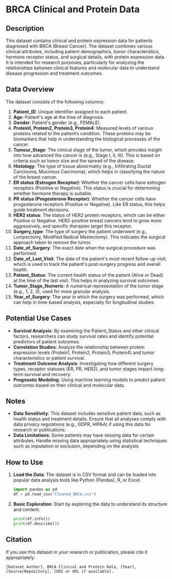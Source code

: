 
# BRCA Clinical and Protein Data

## Description
This dataset contains clinical and protein expression data for patients diagnosed with BRCA (Breast Cancer). The dataset combines various clinical attributes, including patient demographics, tumor characteristics, hormone receptor status, and surgical details, with protein expression data. It is intended for research purposes, particularly for analyzing the relationships between clinical features and molecular data to understand disease progression and treatment outcomes.

## Data Overview
The dataset consists of the following columns:

1. **Patient_ID**: Unique identifier assigned to each patient.
2. **Age**: Patient's age at the time of diagnosis.
3. **Gender**: Patient's gender (e.g., FEMALE).
4. **Protein1, Protein2, Protein3, Protein4**: Measured levels of various proteins related to the patient’s condition. These proteins may be biomarkers that help in understanding the biological processes of the cancer.
5. **Tumour_Stage**: The clinical stage of the tumor, which provides insight into how advanced the cancer is (e.g., Stage I, II, III). This is based on criteria such as tumor size and the spread of the disease.
6. **Histology**: The type of tissue abnormality (e.g., Infiltrating Ductal Carcinoma, Mucinous Carcinoma), which helps in classifying the nature of the breast cancer.
7. **ER status (Estrogen Receptor)**: Whether the cancer cells have estrogen receptors (Positive or Negative). This status is crucial for determining whether hormone therapy is suitable.
8. **PR status (Progesterone Receptor)**: Whether the cancer cells have progesterone receptors (Positive or Negative). Like ER status, this helps guide treatment decisions.
9. **HER2 status**: The status of HER2 protein receptors, which can be either Positive or Negative. HER2-positive breast cancers tend to grow more aggressively, and specific therapies target this receptor.
10. **Surgery_type**: The type of surgery the patient underwent (e.g., Lumpectomy, Modified Radical Mastectomy). This indicates the surgical approach taken to remove the tumor.
11. **Date_of_Surgery**: The exact date when the surgical procedure was performed.
12. **Date_of_Last_Visit**: The date of the patient's most recent follow-up visit, which is used to track the patient's post-surgery progress and overall health.
13. **Patient_Status**: The current health status of the patient (Alive or Dead) at the time of the last visit. This helps in analyzing survival outcomes.
14. **Tumor_Stage_Numeric**: A numerical representation of the tumor stage (e.g., 1, 2, 3), used for more granular analysis.
15. **Year_of_Surgery**: The year in which the surgery was performed, which can help in time-based analysis, especially for longitudinal studies.

## Potential Use Cases
- **Survival Analysis**: By examining the Patient_Status and other clinical factors, researchers can study survival rates and identify potential predictors of patient outcomes.
- **Correlation Studies**: Analyze the relationship between protein expression levels (Protein1, Protein2, Protein3, Protein4) and tumor characteristics or patient survival.
- **Treatment Outcome Analysis**: Investigating how different surgery types, receptor statuses (ER, PR, HER2), and tumor stages impact long-term survival and recovery.
- **Prognostic Modeling**: Using machine learning models to predict patient outcomes based on their clinical and molecular data.

## Notes
- **Data Sensitivity**: This dataset includes sensitive patient data, such as health status and treatment details. Ensure that all analyses comply with data privacy regulations (e.g., GDPR, HIPAA) if using this data for research or publications.
- **Data Limitations**: Some patients may have missing data for certain attributes. Handle missing data appropriately using statistical techniques such as imputation or exclusion, depending on the analysis.

## How to Use
1. **Load the Data**: The dataset is in CSV format and can be loaded into popular data analysis tools like Python (Pandas), R, or Excel.
    ```python
    import pandas as pd
    df = pd.read_csv('Cleaned_BRCA.csv')
    ```
2. **Basic Exploration**: Start by exploring the data to understand its structure and content.
    ```python
    print(df.info())
    print(df.describe())
    ```

## Citation
If you use this dataset in your research or publication, please cite it appropriately:
```
[Dataset Author], BRCA Clinical and Protein Data, [Year], [Source/Repository], [DOI or URL if available].
```
